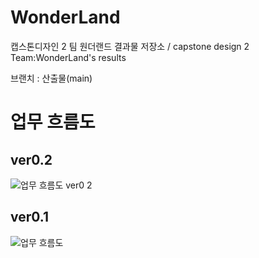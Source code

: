 # WonderLand
캡스톤디자인 2 팀 원더랜드 결과물 저장소 / capstone design 2 Team:WonderLand's results

브랜치 : 산출물(main)


# 업무 흐름도
## ver0.2
![업무 흐름도 ver0 2](https://github.com/user-attachments/assets/7df790f2-eaed-4560-8f26-98f67e9efc40)

## ver0.1
![업무 흐름도](https://github.com/user-attachments/assets/f889125c-a275-4b6f-a57f-b067849ea54f)

